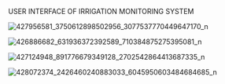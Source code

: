 USER INTERFACE OF IRRIGATION MONITORING SYSTEM

![427956581_3750612898502956_3077537770449647170_n](https://github.com/pyxxelated/Irrigation-Monitoring-System/assets/71646842/0978d872-d2a1-4d44-a4dc-23aee0262c14)

![426886682_631936372392589_710384875275395081_n](https://github.com/pyxxelated/Irrigation-Monitoring-System/assets/71646842/f20dba26-1401-4c0a-9b47-d6f874ebb844)

![427124948_891776679349128_2702542864413687335_n](https://github.com/pyxxelated/Irrigation-Monitoring-System/assets/71646842/038f9532-16fd-4460-99ca-ddcf93aee34f)

![428072374_2426460240883033_6045950603484684685_n](https://github.com/pyxxelated/Irrigation-Monitoring-System/assets/71646842/5540040c-6d3b-4ec0-94f7-9d5518b17824)


